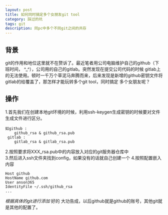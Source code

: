 ```yaml
---
layout: post
title: 如何同时搞定多个女朋友git tool
category: 踩过的坑
tags: git
description: 同pc中多个不同git之间的共存
---
```


## 背景

  git的作用和地位这里就不在赘诉了。最近笔者用公司电脑维护自己的github（下班时间， ^_^），公司用的自己的gitlab。突然发现在提交公司代码的时候
gitlab上的无法使用。顿时一千万个草泥马奔腾而来，后来发现是新增的github密钥文件将gitlab的给覆盖了，那怎样才能玩转多个git tool，同时搞定
多个女朋友呢？

## 操作

1.首先我们在创建本地git环境的时候，利用ssh-keygen生成密钥的时候要对文件生成文件进行区分。   
    
    如github :   
        github_rsa & github_rsa.pub      
     gitlab :   
        gitlab_rsa & gitlab_rsa.pub    

2.按照要求将XXX_rsa.pub中的内容放入对应的git服务器仓库中        
3.然后进入ssh文件夹找到config，如果没有的话就自己创建一个
4.按照配置嵌入内容
 
    Host github   
    HostName github.com 
    User anson365
    IdentityFile ~/.ssh/github_rsa
    ...
   
   *根据具体的git进行添加*
好的 大功告成，以后github就是github的账号，其他git就是其他的配置了。

